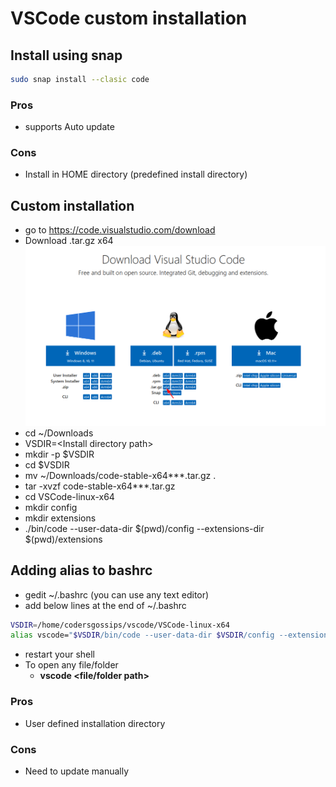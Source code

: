 # VSCode custom installation

## Install using snap

```bash
sudo snap install --clasic code
```

### Pros

- supports Auto update

### Cons

- Install in HOME directory (predefined install directory)

## Custom installation

- go to <https://code.visualstudio.com/download>
- Download .tar.gz x64  
  <img src="cg0003a.png" alt="VM1" width="800"/>
- cd ~/Downloads
- VSDIR=\<Install directory path\>
- mkdir -p $VSDIR
- cd $VSDIR
- mv ~/Downloads/code-stable-x64***.tar.gz .
- tar -xvzf code-stable-x64***.tar.gz
- cd VSCode-linux-x64
- mkdir config
- mkdir extensions
- ./bin/code --user-data-dir $(pwd)/config --extensions-dir $(pwd)/extensions

## Adding alias to bashrc

- gedit ~/.bashrc  (you can use any text editor)
- add below lines at the end of ~/.bashrc

```bash
VSDIR=/home/codersgossips/vscode/VSCode-linux-x64
alias vscode="$VSDIR/bin/code --user-data-dir $VSDIR/config --extensions-dir $VSDIR/extensions"
```

- restart your shell
- To open any file/folder
  - **vscode \<file/folder path\>**

### Pros

- User defined installation directory

### Cons

- Need to update manually
